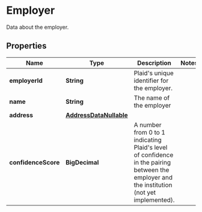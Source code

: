 

# Employer

Data about the employer.

## Properties

| Name | Type | Description | Notes |
|------------ | ------------- | ------------- | -------------|
|**employerId** | **String** | Plaid&#39;s unique identifier for the employer. |  |
|**name** | **String** | The name of the employer |  |
|**address** | [**AddressDataNullable**](AddressDataNullable.md) |  |  |
|**confidenceScore** | **BigDecimal** | A number from 0 to 1 indicating Plaid&#39;s level of confidence in the pairing between the employer and the institution (not yet implemented). |  |



